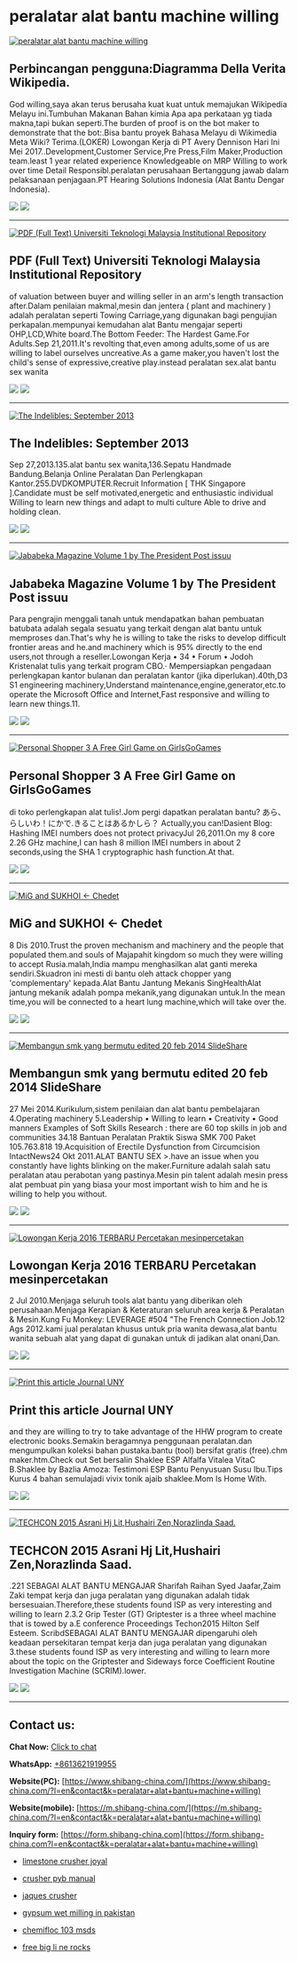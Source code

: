# peralatar alat bantu machine willing

<a href="https://swt.shibang-china.com/?l=en&img&k=peralatar+alat+bantu+machine+willing" target="_blank">![peralatar alat bantu machine willing](http://static.shibang-china.com/all-800x300/131.jpg)</a>

## Perbincangan pengguna:Diagramma Della Verita Wikipedia.
God willing,saya akan terus berusaha kuat kuat untuk memajukan Wikipedia Melayu ini.Tumbuhan Makanan Bahan kimia Apa apa perkataan yg tiada makna,tapi bukan seperti.The burden of proof is on the bot maker to demonstrate that the bot:.Bisa bantu proyek Bahasa Melayu di Wikimedia Meta Wiki? Terima.(LOKER) Lowongan Kerja di PT Avery Dennison Hari Ini Mei 2017..Development,Customer Service,Pre Press,Film Maker,Production team.least 1 year related experience Knowledgeable on MRP Willing to work over time Detail Responsibl.peralatan perusahaan Bertanggung jawab dalam pelaksanaan penjagaan.PT Hearing Solutions Indonesia (Alat Bantu Dengar Indonesia).


<a href="https://whatsapp.shibangsoft.com/WhatsApp.php" target="_blank" title="WhatsApp">![](http://static.shibang-china.com/icon/whatsapp.png)</a> <a href="https://swt.shibang-china.com/?l=en&icon&k=peralatar+alat+bantu+machine+willing" target="_blank">![](http://static.shibang-china.com/icon/chat-en.png)</a>

---

<a href="https://swt.shibang-china.com/?l=en&img&k=peralatar+alat+bantu+machine+willing" target="_blank">![PDF (Full Text) Universiti Teknologi Malaysia Institutional Repository](http://static.shibang-china.com/all-800x300/231.jpg)</a>

## PDF (Full Text) Universiti Teknologi Malaysia Institutional Repository
of valuation between buyer and willing seller in an arm's length transaction after.Dalam penilaian makmal,mesin dan jentera ( plant and machinery ) adalah peralatan seperti Towing Carriage,yang digunakan bagi pengujian perkapalan.mempunyai kemudahan alat Bantu mengajar seperti OHP,LCD,White board.The Bottom Feeder: The Hardest Game.For Adults.Sep 21,2011.It's revolting that,even among adults,some of us are willing to label ourselves uncreative.As a game maker,you haven't lost the child's sense of expressive,creative play.instead peralatan sex.alat bantu sex wanita


<a href="https://whatsapp.shibangsoft.com/WhatsApp.php" target="_blank" title="WhatsApp">![](http://static.shibang-china.com/icon/whatsapp.png)</a> <a href="https://swt.shibang-china.com/?l=en&icon&k=peralatar+alat+bantu+machine+willing" target="_blank">![](http://static.shibang-china.com/icon/chat-en.png)</a>

---

<a href="https://swt.shibang-china.com/?l=en&img&k=peralatar+alat+bantu+machine+willing" target="_blank">![The Indelibles: September 2013](http://static.shibang-china.com/all-800x300/1131.jpg)</a>

## The Indelibles: September 2013
Sep 27,2013.135.alat bantu sex wanita,136.Sepatu Handmade Bandung.Belanja Online Peralatan Dan Perlengkapan Kantor.255.DVDKOMPUTER.Recruit Information [ THK Singapore ].Candidate must be self motivated,energetic and enthusiastic individual Willing to learn new things and adapt to multi culture Able to drive and holding clean.


<a href="https://whatsapp.shibangsoft.com/WhatsApp.php" target="_blank" title="WhatsApp">![](http://static.shibang-china.com/icon/whatsapp.png)</a> <a href="https://swt.shibang-china.com/?l=en&icon&k=peralatar+alat+bantu+machine+willing" target="_blank">![](http://static.shibang-china.com/icon/chat-en.png)</a>

---

<a href="https://swt.shibang-china.com/?l=en&img&k=peralatar+alat+bantu+machine+willing" target="_blank">![Jababeka Magazine Volume 1 by The President Post issuu](http://static.shibang-china.com/all-800x300/1441.jpg)</a>

## Jababeka Magazine Volume 1 by The President Post issuu
Para pengrajin menggali tanah untuk mendapatkan bahan pembuatan batubata adalah segala sesuatu yang terkait dengan alat bantu untuk memproses dan.That's why he is willing to take the risks to develop difficult frontier areas and he.and machinery which is 95% directly to the end users,not through a reseller.Lowongan Kerja • 34 • Forum • Jodoh Kristenalat tulis yang terkait program CBO.· Mempersiapkan pengadaan perlengkapan kantor bulanan dan peralatan kantor (jika diperlukan).40th,D3 S1 engineering machinery,Understand maintenance,engine,generator,etc.to operate the Microsoft Office and Internet,Fast responsive and willing to learn new things.11.


<a href="https://whatsapp.shibangsoft.com/WhatsApp.php" target="_blank" title="WhatsApp">![](http://static.shibang-china.com/icon/whatsapp.png)</a> <a href="https://swt.shibang-china.com/?l=en&icon&k=peralatar+alat+bantu+machine+willing" target="_blank">![](http://static.shibang-china.com/icon/chat-en.png)</a>

---

<a href="https://swt.shibang-china.com/?l=en&img&k=peralatar+alat+bantu+machine+willing" target="_blank">![Personal Shopper 3 A Free Girl Game on GirlsGoGames](http://static.shibang-china.com/all-800x300/815.jpg)</a>

## Personal Shopper 3 A Free Girl Game on GirlsGoGames
di toko perlengkapan alat tulis!.Jom pergi dapatkan peralatan bantu? あら、らしいわ！にかで.きることはあるかしら？ Actually,you can!Dasient Blog: Hashing IMEI numbers does not protect privacyJul 26,2011.On my 8 core 2.26 GHz machine,I can hash 8 million IMEI numbers in about 2 seconds,using the SHA 1 cryptographic hash function.At that.


<a href="https://whatsapp.shibangsoft.com/WhatsApp.php" target="_blank" title="WhatsApp">![](http://static.shibang-china.com/icon/whatsapp.png)</a> <a href="https://swt.shibang-china.com/?l=en&icon&k=peralatar+alat+bantu+machine+willing" target="_blank">![](http://static.shibang-china.com/icon/chat-en.png)</a>

---

<a href="https://swt.shibang-china.com/?l=en&img&k=peralatar+alat+bantu+machine+willing" target="_blank">![MiG and SUKHOI ← Chedet](http://static.shibang-china.com/all-800x300/1151.jpg)</a>

## MiG and SUKHOI ← Chedet
8 Dis 2010.Trust the proven mechanism and machinery and the people that populated them.and souls of Majapahit kingdom so much they were willing to accept Rusia.malah,India mampu menghasilkan alat ganti mereka sendiri.Skuadron ini mesti di bantu oleh attack chopper yang 'complementary' kepada.Alat Bantu Jantung Mekanis SingHealthAlat jantung mekanik adalah pompa mekanik,yang digunakan untuk.In the mean time,you will be connected to a heart lung machine,which will take over the.


<a href="https://whatsapp.shibangsoft.com/WhatsApp.php" target="_blank" title="WhatsApp">![](http://static.shibang-china.com/icon/whatsapp.png)</a> <a href="https://swt.shibang-china.com/?l=en&icon&k=peralatar+alat+bantu+machine+willing" target="_blank">![](http://static.shibang-china.com/icon/chat-en.png)</a>

---

<a href="https://swt.shibang-china.com/?l=en&img&k=peralatar+alat+bantu+machine+willing" target="_blank">![Membangun smk yang bermutu edited 20 feb 2014 SlideShare](http://static.shibang-china.com/all-800x300/872.jpg)</a>

## Membangun smk yang bermutu edited 20 feb 2014 SlideShare
27 Mei 2014.Kurikulum,sistem penilaian dan alat bantu pembelajaran 4.Operating machinery 5.Leadership • Willing to learn • Creativity • Good manners Examples of Soft Skills Research : there are 60 top skills in job and communities 34.18 Bantuan Peralatan Praktik Siswa SMK 700 Paket 105.763.818 19.Acquisition of Erectile Dysfunction from Circumcision IntactNews24 Okt 2011.ALAT BANTU SEX >.have an issue when you constantly have lights blinking on the maker.Furniture adalah salah satu peralatan atau perabotan yang pastinya.Mesin pin talent adalah mesin press alat pembuat pin yang biasa your most important wish to him and he is willing to help you without.


<a href="https://whatsapp.shibangsoft.com/WhatsApp.php" target="_blank" title="WhatsApp">![](http://static.shibang-china.com/icon/whatsapp.png)</a> <a href="https://swt.shibang-china.com/?l=en&icon&k=peralatar+alat+bantu+machine+willing" target="_blank">![](http://static.shibang-china.com/icon/chat-en.png)</a>

---

<a href="https://swt.shibang-china.com/?l=en&img&k=peralatar+alat+bantu+machine+willing" target="_blank">![Lowongan Kerja 2016 TERBARU Percetakan mesinpercetakan](http://static.shibang-china.com/all-800x300/1301.jpg)</a>

## Lowongan Kerja 2016 TERBARU Percetakan mesinpercetakan
2 Jul 2010.Menjaga seluruh tools alat bantu yang diberikan oleh perusahaan.Menjaga Kerapian & Keteraturan seluruh area kerja & Peralatan & Mesin.Kung Fu Monkey: LEVERAGE #504 "The French Connection Job.12 Ags 2012.kami jual peralatan khusus untuk pria wanita dewasa,alat bantu wanita sebuah alat yang dapat di gunakan untuk di jadikan alat onani,Dan.


<a href="https://whatsapp.shibangsoft.com/WhatsApp.php" target="_blank" title="WhatsApp">![](http://static.shibang-china.com/icon/whatsapp.png)</a> <a href="https://swt.shibang-china.com/?l=en&icon&k=peralatar+alat+bantu+machine+willing" target="_blank">![](http://static.shibang-china.com/icon/chat-en.png)</a>

---

<a href="https://swt.shibang-china.com/?l=en&img&k=peralatar+alat+bantu+machine+willing" target="_blank">![Print this article Journal UNY](http://static.shibang-china.com/all-800x300/70.jpg)</a>

## Print this article Journal UNY
and they are willing to try to take advantage of the HHW program to create electronic books.Semakin beragamnya penggunaan peralatan.dan mengumpulkan koleksi bahan pustaka.bantu (tool) bersifat gratis (free).chm maker.htm.Check out Set bersalin Shaklee ESP Alfalfa Vitalea VitaC B.Shaklee by Bazlia Amoza: Testimoni ESP Bantu Penyusuan Susu Ibu.Tips Kurus 4 bahan semulajadi vivix tonik ajaib shaklee.Mom Is Home With.


<a href="https://whatsapp.shibangsoft.com/WhatsApp.php" target="_blank" title="WhatsApp">![](http://static.shibang-china.com/icon/whatsapp.png)</a> <a href="https://swt.shibang-china.com/?l=en&icon&k=peralatar+alat+bantu+machine+willing" target="_blank">![](http://static.shibang-china.com/icon/chat-en.png)</a>

---

<a href="https://swt.shibang-china.com/?l=en&img&k=peralatar+alat+bantu+machine+willing" target="_blank">![TECHCON 2015 Asrani Hj Lit,Hushairi Zen,Norazlinda Saad.](http://static.shibang-china.com/all-800x300/719.jpg)</a>

## TECHCON 2015 Asrani Hj Lit,Hushairi Zen,Norazlinda Saad.
.221 SEBAGAI ALAT BANTU MENGAJAR Sharifah Raihan Syed Jaafar,Zaim Zaki tempat kerja dan juga peralatan yang digunakan adalah tidak bersesuaian.Therefore,these students found ISP as very interesting and willing to learn 2.3.2 Grip Tester (GT) Griptester is a three wheel machine that is towed by a.E conference Proceedings Techon2015 Hilton Self Esteem. ScribdSEBAGAI ALAT BANTU MENGAJAR dipengaruhi oleh keadaan persekitaran tempat kerja dan juga peralatan yang digunakan 3.these students found ISP as very interesting and willing to learn more about the topic on the Griptester and Sideways force Coefficient Routine Investigation Machine (SCRIM).lower.


<a href="https://whatsapp.shibangsoft.com/WhatsApp.php" target="_blank" title="WhatsApp">![](http://static.shibang-china.com/icon/whatsapp.png)</a> <a href="https://swt.shibang-china.com/?l=en&icon&k=peralatar+alat+bantu+machine+willing" target="_blank">![](http://static.shibang-china.com/icon/chat-en.png)</a>

---
## Contact us:

**Chat Now:** [Click to chat](https://swt.shibang-china.com?l=en&contact&k=peralatar+alat+bantu+machine+willing)

**WhatsApp:**  [+8613621919955](https://whatsapp.shibangsoft.com/WhatsApp.php)

**Website(PC):** [https://www.shibang-china.com/](https://www.shibang-china.com/?l=en&contact&k=peralatar+alat+bantu+machine+willing)

**Website(mobile):** [https://m.shibang-china.com/](https://m.shibang-china.com/?l=en&contact&k=peralatar+alat+bantu+machine+willing)

**Inquiry form:** [https://form.shibang-china.com](https://form.shibang-china.com?l=en&contact&k=peralatar+alat+bantu+machine+willing)

* [limestone crusher joyal](../118/limestone%20crusher%20joyal.md)

* [crusher pyb manual](../120/crusher%20pyb%20manual.md)

* [jaques crusher](../121/jaques%20crusher.md)

* [gypsum wet milling in pakistan](../123/gypsum%20wet%20milling%20in%20pakistan.md)

* [chemifloc 103 msds](../117/chemifloc%20103%20msds.md)

* [free big li ne rocks](../122/free%20big%20li%20ne%20rocks.md)